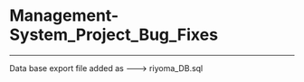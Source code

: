 # Management-System_Project_Bug_Fixes
--------------------------------
Data base export file added as ---> riyoma_DB.sql
